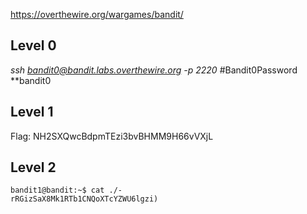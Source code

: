 https://overthewire.org/wargames/bandit/
## Level 0
*ssh bandit0@bandit.labs.overthewire.org -p 2220* 
#Bandit0Password **bandit0

## Level 1
Flag: NH2SXQwcBdpmTEzi3bvBHMM9H66vVXjL

## Level 2
``` 
bandit1@bandit:~$ cat ./-
rRGizSaX8Mk1RTb1CNQoXTcYZWU6lgzi)
```
 




